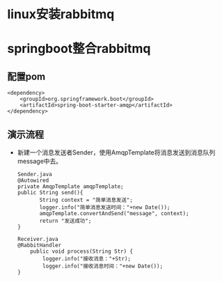 # linux安装rabbitmq

# springboot整合rabbitmq

## 配置pom
    <dependency>
        <groupId>org.springframework.boot</groupId>
        <artifactId>spring-boot-starter-amqp</artifactId>
    </dependency>
## 演示流程
- 新建一个消息发送者Sender，使用AmqpTemplate将消息发送到消息队列message中去。
    ````
    Sender.java
    @Autowired
    private AmqpTemplate amqpTemplate;
    public String send(){
           String context = "简单消息发送";
           logger.info("简单消息发送时间："+new Date());
           amqpTemplate.convertAndSend("message", context);
           return "发送成功";
    }
    
    Receiver.java
    @RabbitHandler
        public void process(String Str) {
            logger.info("接收消息："+Str);
            logger.info("接收消息时间："+new Date());
    }
   